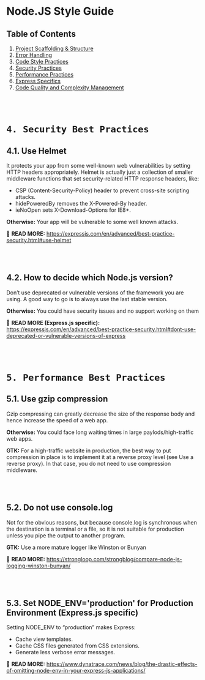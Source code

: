 # Node.JS Style Guide

## Table of Contents

1. [Project Scaffolding & Structure](#1-project-structure-practices)
2. [Error Handling](#2-error-handling-practices)
3. [Code Style Practices](#3-code-style-practices)
4. [Security Practices](#4-security-best-practices)
5. [Performance Practices](#5-performance-best-practices)
6. [Express Specifics](#6-express-specifics-best-practices)
7. [Code Quality and Complexity Management](#8-quality-complexity)

<br/><br/>

# `4. Security Best Practices`

## 4.1. Use Helmet

It protects your app from some well-known web vulnerabilities by setting HTTP headers appropriately.
Helmet is actually just a collection of smaller middleware functions that set security-related HTTP response headers, like:

- CSP (Content-Security-Policy) header to prevent cross-site scripting attacks.
- hidePoweredBy removes the X-Powered-By header.
- ieNoOpen sets X-Download-Options for IE8+.

**Otherwise:** Your app will be vulnerable to some well known attacks.

🔗 **READ MORE:** https://expressjs.com/en/advanced/best-practice-security.html#use-helmet

<br/><br/>

## 4.2. How to decide which Node.js version?

Don’t use deprecated or vulnerable versions of the framework you are using.
A good way to go is to always use the last stable version.

**Otherwise:** You could have security issues and no support working on them

🔗 **READ MORE (Express.js specific):** https://expressjs.com/en/advanced/best-practice-security.html#dont-use-deprecated-or-vulnerable-versions-of-express

<br/><br/>

# `5. Performance Best Practices`

## 5.1. Use gzip compression

Gzip compressing can greatly decrease the size of the response body and hence increase the speed of a web app.

**Otherwise:** You could face long waiting times in large paylods/high-traffic web apps.

**GTK:** For a high-traffic website in production, the best way to put compression in place is to implement it at a reverse proxy level (see Use a reverse proxy). In that case, you do not need to use compression middleware.

<br/><br/>

## 5.2. Do not use console.log

Not for the obvious reasons, but because console.log is synchronous when the destination is a terminal or a file, so it is not suitable for production unless you pipe the output to another program.

**GTK:** Use a more mature logger like Winston or Bunyan

🔗 **READ MORE:** https://strongloop.com/strongblog/compare-node-js-logging-winston-bunyan/

<br/><br/>

## 5.3. Set NODE_ENV='production' for Production Environment (Express.js specific)

Setting NODE_ENV to “production” makes Express:

- Cache view templates.
- Cache CSS files generated from CSS extensions.
- Generate less verbose error messages.

🔗 **READ MORE:** https://www.dynatrace.com/news/blog/the-drastic-effects-of-omitting-node-env-in-your-express-js-applications/

<br/><br/>
